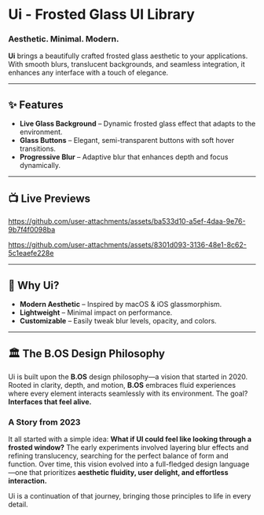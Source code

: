 # Ui - Frosted Glass UI Library

### Aesthetic. Minimal. Modern.

**Ui** brings a beautifully crafted frosted glass aesthetic to your applications. With smooth blurs, translucent backgrounds, and seamless integration, it enhances any interface with a touch of elegance.

---

## ✨ Features

- **Live Glass Background** – Dynamic frosted glass effect that adapts to the environment.
- **Glass Buttons** – Elegant, semi-transparent buttons with soft hover transitions.
- **Progressive Blur** – Adaptive blur that enhances depth and focus dynamically.

---

## 📺 Live Previews


https://github.com/user-attachments/assets/ba533d10-a5ef-4daa-9e76-9b7f4f0098ba

https://github.com/user-attachments/assets/8301d093-3136-48e1-8c62-5c1eaefe228e

---

## 🌟 Why Ui?
- **Modern Aesthetic** – Inspired by macOS & iOS glassmorphism.
- **Lightweight** – Minimal impact on performance.
- **Customizable** – Easily tweak blur levels, opacity, and colors.

---

## 🏛 The B.OS Design Philosophy

Ui is built upon the **B.OS** design philosophy—a vision that started in 2020. Rooted in clarity, depth, and motion, **B.OS** embraces fluid experiences where every element interacts seamlessly with its environment. The goal? **Interfaces that feel alive.**

### A Story from 2023
It all started with a simple idea: **What if UI could feel like looking through a frosted window?** The early experiments involved layering blur effects and refining translucency, searching for the perfect balance of form and function. Over time, this vision evolved into a full-fledged design language—one that prioritizes **aesthetic fluidity, user delight, and effortless interaction.**

Ui is a continuation of that journey, bringing those principles to life in every detail.


